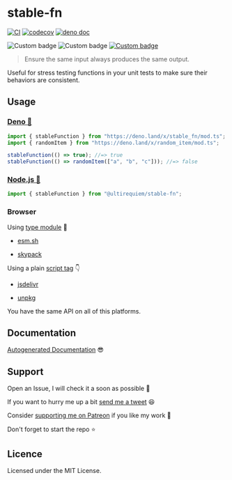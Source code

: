 # stable-fn

[![CI](https://github.com/UltiRequiem/stable-fn/actions/workflows/ci.yaml/badge.svg)](https://github.com/UltiRequiem/stable-fn/actions/workflows/ci.yaml)
[![codecov](https://codecov.io/gh/ultirequiem/stable_fn/branch/main/graph/badge.svg)](https://codecov.io/gh/ultirequiem/stable_fn)
[![deno doc](https://doc.deno.land/badge.svg)](https://doc.deno.land/https/deno.land/x/stable_fn/mod.ts)

![Custom badge](https://img.shields.io/endpoint?url=https%3A%2F%2Fdeno-visualizer.danopia.net%2Fshields%2Fdep-count%2Fx%2Fstable_fn%2Fmod.ts)
![Custom badge](https://img.shields.io/endpoint?url=https%3A%2F%2Fdeno-visualizer.danopia.net%2Fshields%2Fupdates%2Fx%2Fstable_fn%2Fmod.ts)
[![Custom badge](https://img.shields.io/endpoint?url=https%3A%2F%2Fdeno-visualizer.danopia.net%2Fshields%2Flatest-version%2Fx%2Fstable_fn%2Fmod.ts)](https://deno.land/x/stable_fn)

> Ensure the same input always produces the same output.

Useful for stress testing functions in your unit tests to make sure their
behaviors are consistent.

## Usage

### [Deno 🚀](https://deno.land/x/stable_fn)

```typescript
import { stableFunction } from "https://deno.land/x/stable_fn/mod.ts";
import { randomItem } from "https://deno.land/x/random_item/mod.ts";

stableFunction(() => true); //=> true
stableFunction(() => randomItem(["a", "b", "c"])); //=> false
```

### [Node.js 🐢](https://www.npmjs.com/package/@ultirequiem/stable-fn)

```ts
import { stableFunction } from "@ultirequiem/stable-fn";
```

### Browser

Using
[type module](https://developer.mozilla.org/en-US/docs/Web/JavaScript/Guide/Modules)
🍱

- [esm.sh](https://esm.sh/@ultirequiem/stable-fn)

- [skypack](https://cdn.skypack.dev/@ultirequiem/stable-fn)

Using a plain
[script tag](https://developer.mozilla.org/en-US/docs/Web/HTML/Element/script) 👇

- [jsdelivr](https://cdn.jsdelivr.net/npm/@ultirequiem/stable-fn)

- [unpkg](https://unpkg.com/@ultirequiem/stable-fn)

You have the same API on all of this platforms.

## Documentation

[Autogenerated Documentation](https://doc.deno.land/https://deno.land/x/stable_fn/mod.ts)
😎

## Support

Open an Issue, I will check it a soon as possible 👀

If you want to hurry me up a bit
[send me a tweet](https://twitter.com/intent/tweet?text=%40UltiRequiem%20) 😆

Consider [supporting me on Patreon](https://patreon.com/UltiRequiem) if you like
my work 🚀

Don't forget to start the repo ⭐

## Licence

Licensed under the MIT License.
